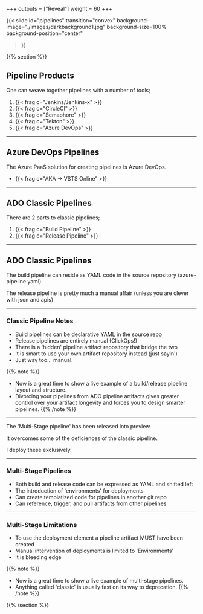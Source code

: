 +++
outputs = ["Reveal"]
weight = 60
+++

{{< slide 
    id="pipelines" 
    transition="convex" 
    background-image="./images/darkbackground1.jpg" 
    background-size=100%
    background-position="center"
>}}

{{% section %}}

## Pipeline Products

One can weave together pipelines with a number of tools;

1. {{< frag c="Jenkins/Jenkins-x" >}}
1. {{< frag c="CircleCI" >}}
1. {{< frag c="Semaphore" >}}
1. {{< frag c="Tekton" >}}
1. {{< frag c="Azure DevOps" >}}

---

## Azure DevOps Pipelines
The Azure PaaS solution for creating pipelines is Azure DevOps.

- {{< frag c="AKA -> VSTS Online" >}}

---

## ADO Classic Pipelines

There are 2 parts to classic pipelines;

1. {{< frag c="Build Pipeline" >}}
2. {{< frag c="Release Pipeline" >}}

---

## ADO Classic Pipelines

The build pipeline can reside as YAML code in the source repository (azure-pipeline.yaml).

The release pipeline is pretty much a manual affair (unless you are clever with json and apis)

---

### Classic Pipeline Notes

- Build pipelines can be declarative YAML in the source repo 
- Release pipelines are entirely manual (ClickOps!)
- There is a 'hidden' pipeline artifact repository that bridge the two
- It is smart to use your own artifact repository instead (just sayin')
- Just way too... manual.

{{% note %}}
- Now is a great time to show a live example of a build/release pipeline layout and structure.
- Divorcing your pipelines from ADO pipeline artifacts gives greater control over your artifact longevity and forces you to design smarter pipelines.
{{% /note %}}

---

The 'Multi-Stage pipeline' has been released into preview.

It overcomes some of the deficiences of the classic pipeline.

I deploy these exclusively.

---

### Multi-Stage Pipelines

- Both build and release code can be expressed as YAML and shifted left
- The introduction of 'environments' for deployments
- Can create templatized code for pipelines in another git repo
- Can reference, trigger, and pull artifacts from other pipelines

---

### Multi-Stage Limitations

- To use the deployment element a pipeline artifact MUST have been created
- Manual intervention of deployments is limited to 'Environments'
- It is bleeding edge

{{% note %}}
- Now is a great time to show a live example of multi-stage pipelines.
- Anything called 'classic' is usually fast on its way to deprecation.
{{% /note %}}

{{% /section %}}

